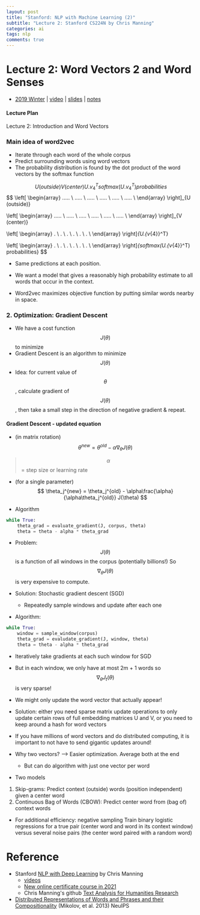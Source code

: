 ```yaml
---
layout: post
title: "Stanford: NLP with Machine Learning (2)"
subtitle: "Lecture 2: Stanford CS224N by Chris Manning"
categories: ai
tags: nlp
comments: true
---
```

<script src="https://cdn.mathjax.org/mathjax/latest/MathJax.js?config=TeX-AMS-MML_HTMLorMML" type="text/javascript"></script>

# Lecture 2: Word Vectors 2 and Word Senses
* [2019 Winter](https://web.stanford.edu/class/archive/cs/cs224n/cs224n.1194/)
 |  [video](https://stanford-pilot.hosted.panopto.com/Panopto/Pages/Viewer.aspx?id=68213ef7-af13-4e96-b154-ab25012bda54)
 | [slides](http://web.stanford.edu/class/cs224n/slides/cs224n-2020-lecture02-wordvecs2.pdf)
 | [notes](http://web.stanford.edu/class/cs224n/readings/cs224n-2019-notes02-wordvecs2.pdf)

#### Lecture Plan
Lecture 2: Introduction and Word Vectors

### Main idea of word2vec
* Iterate through each word of the whole corpus
* Predict surrounding words using word vectors
* The probability distribution is found by
 the dot product of the word vectors by the softmax function

$$
{U (outside)} {V (center)} {U.{v_{4}}^T} {softmax(U.{v_{4}}^T) probabilities}
$$
$$
\left[ \begin{array}
..... \\
..... \\
..... \\
..... \\
..... \\
..... \\
\end{array}
\right]_{U (outside)}

\left[ \begin{array}
..... \\
..... \\
..... \\
..... \\
..... \\
..... \\
\end{array}
\right]_{V (center)}

\left[ \begin{array}
. \\
. \\
. \\
. \\
. \\
. \\
\end{array}
\right]_{U.{v_{4}}^T}

\left[ \begin{array}
. \\
. \\
. \\
. \\
. \\
. \\
\end{array}
\right]_{softmax(U.{v_{4}}^T) probabilities}
$$

* Same predictions at each position.
* We want a model that gives a reasonably high probability estimate to
all words that occur in the context.


* Word2vec maximizes objective function by putting similar words
nearby in space.

### 2. Optimization: Gradient Descent
* We have a cost function $$J(\theta)$$ to minimize
* Gradient Descent is an algorithm to minimize $$J(\theta)$$
* Idea: for current value of $$\theta$$, calculate gradient of $$J(\theta)$$,
then take a small step in the direction of negative gradient & repeat.

#### Gradient Descent - updated equation
* (in matrix rotation)
    $$
        \theta^{new} = \theta^{old} -
        \alpha{\nabla}_\theta J(\theta)
    $$
> $$\alpha$$ = step size or learning rate

* (for a single parameter)
    $$
        \theta_j^{new} = \theta_j^{old} -
        \alpha\frac{\alpha}{\alpha\theta_j^{old}} J(\theta)
    $$

* Algorithm
```python
while True:
    theta_grad = evaluate_gradient(J, corpus, theta)
    theta = theta - alpha * theta_grad
```
* Problem: $$J(\theta)$$ is a function of all windows in the corpus (potentially billions!)
So $$\nabla_{\theta} J(\theta)$$ is very expensive to compute.

* Solution: Stochastic gradient descent (SGD)
  * Repeatedly sample windows and update after each one

* Algorithm:
```python
while True:
    window = sample_window(corpus)
    theta_grad = evaludate_gradient(J, window, theta)
    theta = theta - alpha * theta_grad
``` 

* Iteratively take gradients at each such window for SGD
* But in each window, we only have at most 2m + 1 words so
$$\nabla_{\theta} J_t(\theta)$$ is very sparse!
* We might only update the word vector that actually appear!

* Solution: either you need sparse matrix update operations to
only update certain rows of full embedding matrices U and V,
or you need to keep around a hash for word vectors
* If you have millions of word vectors and do distributed computing,
it is important to not have to send gigantic updates around!

* Why two vectors? --> Easier optimization. Average both at the end
  * But can do algorithm with just one vector per word

* Two models
1. Skip-grams: Predict context (outside) words (position independent) given a center word
2. Continuous Bag of Words (CBOW): Predict center word from (bag of) context words

* For additional efficiency: negative sampling
Train binary logistic regressions for a true pair (center word and word in its context window)
versus several noise pairs (the center word paired with a random word)



# Reference
* Stanford [NLP with Deep Learning](http://web.stanford.edu/class/cs224n/index.html#schedule) by Chris Manning
  * [videos](https://online.stanford.edu/artificial-intelligence/free-content?category=All&course=6097)
  * [New online certificate course in 2021](https://online.stanford.edu/courses/xcs224n-natural-language-processing-deep-learning)
  * Chris Manning's github [Text Analysis for Humanities Research](https://github.com/manning/Text-Analysis-for-Humanities-Research/tree/master/01-Intro%20to%20NLTK)
* [Distributed Representations of Words and Phrases
and their Compositionality](https://papers.nips.cc/paper/2013/file/9aa42b31882ec039965f3c4923ce901b-Paper.pdf) (Mikolov, et al. 2013) NeuIPS